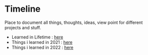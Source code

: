 # Timeline

Place to document all things, thoughts, ideas, view point for different projects and stuff.

- Learned in Lifetime : [here](./learned.md)
- Things i learned in 2021 : [here](./2021.md)
- Things i learned in 2022 : [here](./2022.md)
